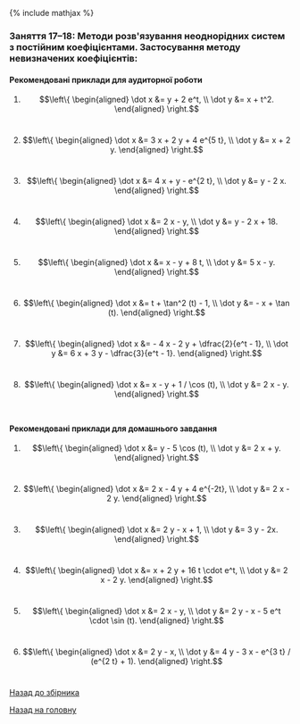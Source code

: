 {% include mathjax %}

### Заняття 17&ndash;18: Методи розв'язування неоднорідних систем з постійним коефіцієнтами. Застосування методу невизначених коефіцієнтів:

#### Рекомендовані приклади для аудиторної роботи

1. $$\left\{ \begin{aligned} \dot x &= y + 2 e^t, \\ \dot y &= x + t^2. \end{aligned} \right.$$&nbsp;

2. $$\left\{ \begin{aligned} \dot x &= 3 x + 2 y + 4 e^{5 t}, \\ \dot y &= x + 2 y. \end{aligned} \right.$$&nbsp;

3. $$\left\{ \begin{aligned} \dot x &= 4 x + y - e^{2 t}, \\ \dot y &= y - 2 x. \end{aligned} \right.$$&nbsp;

4. $$\left\{ \begin{aligned} \dot x &= 2 x - y, \\ \dot y &= y - 2 x + 18. \end{aligned} \right.$$&nbsp;

5. $$\left\{ \begin{aligned} \dot x &= x - y + 8 t, \\ \dot y &= 5 x - y. \end{aligned} \right.$$&nbsp;

6. $$\left\{ \begin{aligned} \dot x &= t + \tan^2 (t) - 1, \\ \dot y &= - x + \tan (t). \end{aligned} \right.$$&nbsp;

7. $$\left\{ \begin{aligned} \dot x &= - 4 x - 2 y + \dfrac{2}{e^t - 1}, \\ \dot y &= 6 x + 3 y - \dfrac{3}{e^t - 1}. \end{aligned} \right.$$&nbsp;

8. $$\left\{ \begin{aligned} \dot x &= x - y + 1 / \cos (t), \\ \dot y &= 2 x - y. \end{aligned} \right.$$&nbsp;

#### Рекомендовані приклади для домашнього завдання

1. $$\left\{ \begin{aligned} \dot x &= y - 5 \cos (t), \\ \dot y &= 2 x + y. \end{aligned} \right.$$&nbsp;

2. $$\left\{ \begin{aligned} \dot x &= 2 x - 4 y + 4 e^{-2t}, \\ \dot y &= 2 x - 2 y. \end{aligned} \right.$$&nbsp;

3. $$\left\{ \begin{aligned} \dot x &= 2 y - x + 1, \\ \dot y &= 3 y - 2x. \end{aligned} \right.$$&nbsp;

4. $$\left\{ \begin{aligned} \dot x &= x + 2 y + 16 t \cdot e^t, \\ \dot y &= 2 x - 2 y. \end{aligned} \right.$$&nbsp;

5. $$\left\{ \begin{aligned} \dot x &= 2 x - y, \\ \dot y &= 2 y - x - 5 e^t \cdot \sin (t). \end{aligned} \right.$$&nbsp;

6. $$\left\{ \begin{aligned} \dot x &= 2 y - x, \\ \dot y &= 4 y - 3 x - e^{3 t} / (e^{2 t} + 1). \end{aligned} \right.$$&nbsp;

[Назад до збірника](README.md)

[Назад на головну](../README.md)
